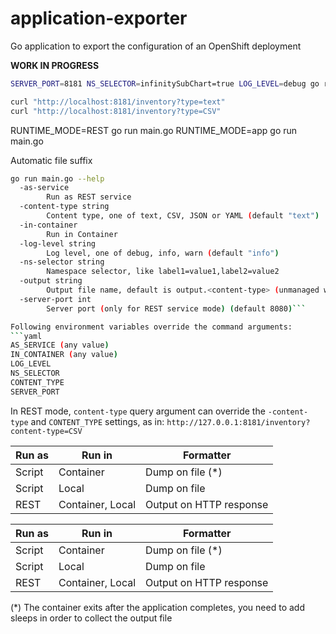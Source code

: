 # application-exporter
Go application to export the configuration of an OpenShift deployment


**WORK IN PROGRESS**

```bash
SERVER_PORT=8181 NS_SELECTOR=infinitySubChart=true LOG_LEVEL=debug go run main.go
```


```bash
curl "http://localhost:8181/inventory?type=text"
curl "http://localhost:8181/inventory?type=CSV"
```

RUNTIME_MODE=REST go run main.go
RUNTIME_MODE=app go run main.go

Automatic file suffix
```bash
go run main.go --help
  -as-service
        Run as REST service
  -content-type string
        Content type, one of text, CSV, JSON or YAML (default "text")
  -in-container
        Run in Container
  -log-level string
        Log level, one of debug, info, warn (default "info")
  -ns-selector string
        Namespace selector, like label1=value1,label2=value2
  -output string
        Output file name, default is output.<content-type> (unmanaged when runs as REST service). File suffix is automatically added
  -server-port int
        Server port (only for REST service mode) (default 8080)```

Following environment variables override the command arguments:
```yaml
AS_SERVICE (any value)
IN_CONTAINER (any value)
LOG_LEVEL
NS_SELECTOR
CONTENT_TYPE
SERVER_PORT
```

In REST mode, `content-type` query argument can override the `-content-type` and `CONTENT_TYPE` settings, as in:
`http://127.0.0.1:8181/inventory?content-type=CSV`

|Run as | Run in  | Formatter |
|--- | --- | ---|
|Script|Container|Dump on file (*)|
|Script|Local|Dump on file|
|REST|Container, Local|Output on HTTP response|

|Run as | Run in  | Formatter |
|--- | --- | ---|
|Script|Container|Dump on file (*)|
|Script|Local|Dump on file|
|REST|Container, Local|Output on HTTP response|

(*) The container exits after the application completes, you need to add sleeps in order to collect the output file